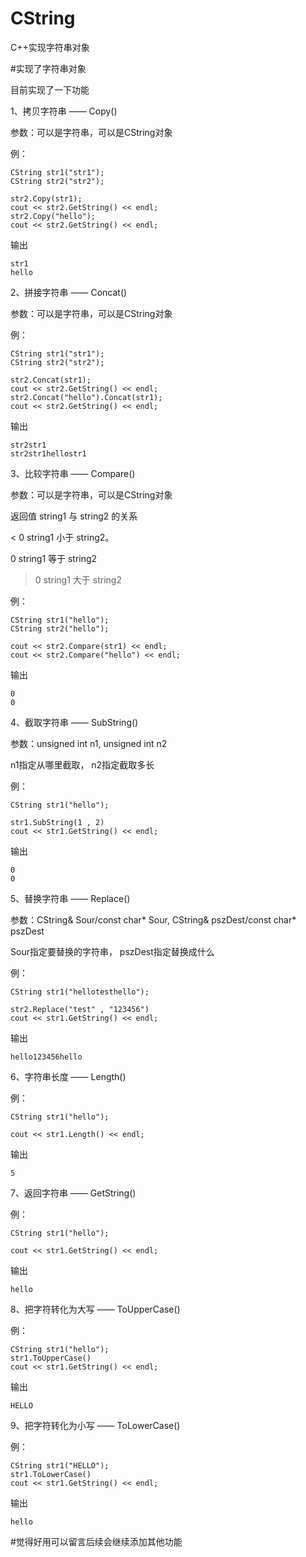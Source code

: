 # CString
C++实现字符串对象

#实现了字符串对象

目前实现了一下功能

1、拷贝字符串 —— Copy()

参数：可以是字符串，可以是CString对象

例：
```
CString str1("str1");
CString str2("str2");

str2.Copy(str1);
cout << str2.GetString() << endl;
str2.Copy("hello");
cout << str2.GetString() << endl;
```
输出
```
str1
hello
```
2、拼接字符串 —— Concat()

参数：可以是字符串，可以是CString对象

例：
```
CString str1("str1");
CString str2("str2");

str2.Concat(str1);
cout << str2.GetString() << endl;
str2.Concat("hello").Concat(str1);
cout << str2.GetString() << endl;
```
输出
```
str2str1
str2str1hellostr1
```
3、比较字符串 —— Compare()

 参数：可以是字符串，可以是CString对象

返回值
 string1 与 string2 的关系
 
< 0 string1 小于 string2。
 
0 string1 等于 string2
 
> 0 string1 大于 string2
 
例：
```
CString str1("hello");
CString str2("hello");

cout << str2.Compare(str1) << endl;
cout << str2.Compare("hello") << endl;
```
输出
```
0
0
```
4、截取字符串 —— SubString()

 参数：unsigned int n1, unsigned int n2
 
 n1指定从哪里截取， n2指定截取多长
 
例：
```
CString str1("hello");

str1.SubString(1 , 2)
cout << str1.GetString() << endl;
```
输出
```
0
0
```
5、替换字符串 —— Replace()

 参数：CString& Sour/const char* Sour, CString& pszDest/const char* pszDest

 Sour指定要替换的字符串， pszDest指定替换成什么
 
例：
```
CString str1("hellotesthello");

str2.Replace("test" , "123456")
cout << str1.GetString() << endl;
```
输出
```
hello123456hello
```
6、字符串长度 —— Length()

例：
```
CString str1("hello");

cout << str1.Length() << endl;
```
输出
```
5
```
7、返回字符串 —— GetString()

例：
```
CString str1("hello");

cout << str1.GetString() << endl;
```
输出
```
hello
```
8、把字符转化为大写 —— ToUpperCase()

例：
```
CString str1("hello");
str1.ToUpperCase()
cout << str1.GetString() << endl;
```
输出
```
HELLO
```
9、把字符转化为小写 —— ToLowerCase()

例：
```
CString str1("HELLO");
str1.ToLowerCase()
cout << str1.GetString() << endl;
```
输出
```
hello
```
#觉得好用可以留言后续会继续添加其他功能
